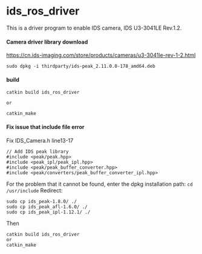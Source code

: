 # ids_ros_driver
This is a driver program to enable IDS camera, IDS U3-3041LE Rev.1.2.

#### Camera driver library download

https://cn.ids-imaging.com/store/products/cameras/u3-3041le-rev-1-2.html

```
sudo dpkg -i thirdparty/ids-peak_2.11.0.0-178_amd64.deb
```



#### build

```
catkin build ids_ros_driver

or 

catkin_make
```

#### Fix issue that include file error
Fix IDS_Camera.h line13-17
```
// Add IDS peak library
#include <peak/peak.hpp>
#include <peak_ipl/peak_ipl.hpp>
#include <peak/peak_buffer_converter.hpp>
#include <peak/converters/peak_buffer_converter_ipl.hpp>
```
For the problem that it cannot be found, enter the dpkg installation path:
```cd /usr/include```
Redirect:
```
sudo cp ids_peak-1.8.0/ ./
sudo cp ids_peak_afl-1.6.0/ ./
sudo cp ids_peak_ipl-1.12.1/ ./
```
Then
```
catkin build ids_ros_driver
or
catkin_make
```
